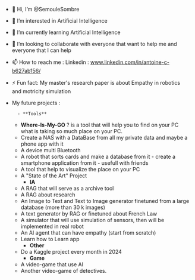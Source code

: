 - 👋 Hi, I’m @SemouleSombre
- 👀 I’m interested in Artificial Intelligence
- 🌱 I’m currently learning Artificial Intelligence
- 💞️ I’m looking to collaborate with everyone that want to help me and everyone that I can help
- 📫 How to reach me : Linkedin : www.linkedin.com/in/antoine-c-b627ab156/
- ⚡ Fun fact: My master's research paper is about Empathy in robotics and motricity simulation

- My future projects :

		- **Tools**
   	- **Where-Is-My-GO** ? is a tool that will help you to find on your PC what is taking so much place on your PC.
  	- Create a NAS with a DataBase from all my private data and maybe a phone app with it
  	- A device multi Bluetooth
  	- A robot that sorts cards and make a database from it - create a smartphone application from it - usefull with friends
  	- A tool that help to visualize the place on your PC
  	- A "State of the Art" Project
  		- **IA**
  	- A RAG that will serve as a archive tool
  	- A RAG about research
  	- An Image to Text and Text to Image generator finetuned from a large database (more than 30 k images)
  	- A text generator by RAG or finetuned about French Law
  	- A simulator that will use simulation of sensors, then will be implemented in real robot
  	- An AI agent that can have empathy (start from scratch)
  	- Learn how to Learn app
  		- **Other**
  	- Do a Kaggle project every month in 2024
  		- **Game**
  	- A video-game that use AI
  	- Another video-game of detectives.



<!---
SemouleSombre/SemouleSombre is a ✨ special ✨ repository because its `README.md` (this file) appears on your GitHub profile.
You can click the Preview link to take a look at your changes.
--->
